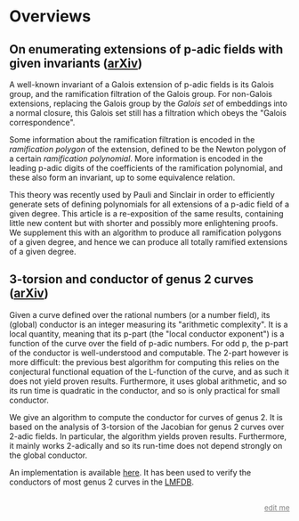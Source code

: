 # Overviews

<h2 id="extensions">On enumerating extensions of p-adic fields with given invariants (<a href="https://arxiv.org/abs/1803.08023">arXiv</a>)</h2>

A well-known invariant of a Galois extension of p-adic fields is its Galois group, and the ramification filtration of the Galois group. For non-Galois extensions, replacing the Galois group by the *Galois set* of embeddings into a normal closure, this Galois set still has a filtration which obeys the "Galois correspondence".

Some information about the ramification filtration is encoded in the *ramification polygon* of the extension, defined to be the Newton polygon of a certain *ramification polynomial*. More information is encoded in the leading p-adic digits of the coefficients of the ramification polynomial, and these also form an invariant, up to some equivalence relation.

This theory was recently used by Pauli and Sinclair in order to efficiently generate sets of defining polynomials for all extensions of a p-adic field of a given degree. This article is a re-exposition of the same results, containing little new content but with shorter and possibly more enlightening proofs. We supplement this with an algorithm to produce all ramification polygons of a given degree, and hence we can produce all totally ramified extensions of a given degree.

<h2 id="3torsion">3-torsion and conductor of genus 2 curves (<a href="https://arxiv.org/abs/1706.06162">arXiv</a>)</h2>

Given a curve defined over the rational numbers (or a number field), its (global) conductor is an integer measuring its "arithmetic complexity". It is a local quantity, meaning that its p-part (the "local conductor exponent") is a function of the curve over the field of p-adic numbers. For odd p, the p-part of the conductor is well-understood and computable. The 2-part however is more difficult: the previous best algorithm for computing this relies on the conjectural functional equation of the L-function of the curve, and as such it does not yield proven results. Furthermore, it uses global arithmetic, and so its run time is quadratic in the conductor, and so is only practical for small conductor.

We give an algorithm to compute the conductor for curves of genus 2. It is based on the analysis of 3-torsion of the Jacobian for genus 2 curves over 2-adic fields. In particular, the algorithm yields proven results. Furthermore, it mainly works 2-adically and so its run-time does not depend strongly on the global conductor.

An implementation is available [here](https://cjdoris.github.io/Genus2Conductor). It has been used to verify the conductors of most genus 2 curves in the [LMFDB](http://www.lmfdb.org/Genus2Curve/Q).

<div style="margin-top:30px; text-align:right;"><a style="color: grey; font-size: small;" href="https://github.com/cjdoris/cjdoris.github.io/edit/master/overview.md">edit me</a></div>
